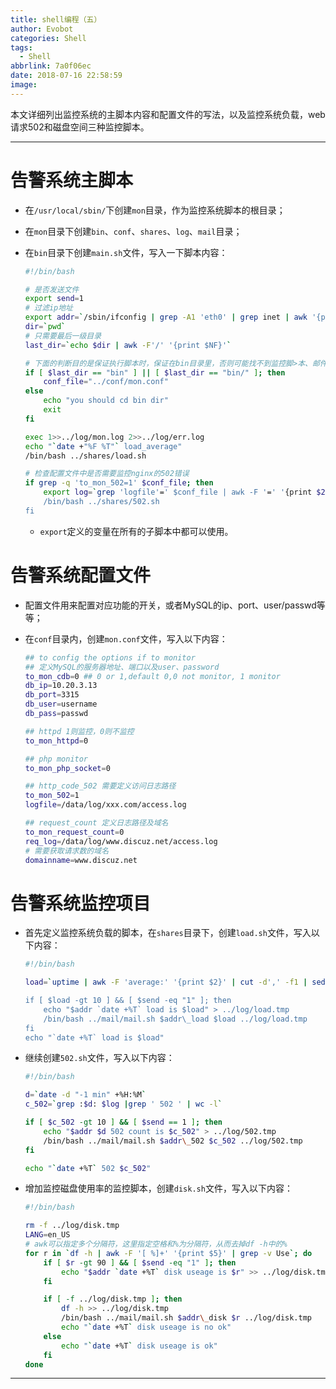```yaml
---
title: shell编程（五）
author: Evobot
categories: Shell
tags:
  - Shell
abbrlink: 7a0f06ec
date: 2018-07-16 22:58:59
image:
---
```




本文详细列出监控系统的主脚本内容和配置文件的写法，以及监控系统负载，web请求502和磁盘空间三种监控脚本。

<!--more-->

---

# 告警系统主脚本

- 在`/usr/local/sbin/`下创建`mon`目录，作为监控系统脚本的根目录；

- 在`mon`目录下创建`bin`、`conf`、`shares`、`log`、`mail`目录；

- 在`bin`目录下创建`main.sh`文件，写入一下脚本内容：

  ```bash
  #!/bin/bash
  
  # 是否发送文件
  export send=1
  # 过滤ip地址
  export addr=`/sbin/ifconfig | grep -A1 'eth0' | grep inet | awk '{print$2}'`
  dir=`pwd`
  # 只需要最后一级目录
  last_dir=`echo $dir | awk -F'/' '{print $NF}'`
  
  # 下面的判断目的是保证执行脚本时，保证在bin目录里，否则可能找不到监控脚>本、邮件和日志
  if [ $last_dir == "bin" ] || [ $last_dir == "bin/" ]; then
      conf_file="../conf/mon.conf"
  else
      echo "you should cd bin dir"
      exit
  fi
  
  exec 1>>../log/mon.log 2>>../log/err.log
  echo "`date +"%F %T"` load_average"
  /bin/bash ../shares/load.sh
  
  # 检查配置文件中是否需要监控nginx的502错误
  if grep -q 'to_mon_502=1' $conf_file; then
      export log=`grep 'logfile'=' $conf_file | awk -F '=' '{print $2}' |sed 's/ //g'`
      /bin/bash ../shares/502.sh
  fi
  
  ```

  - `export`定义的变量在所有的子脚本中都可以使用。

# 告警系统配置文件

- 配置文件用来配置对应功能的开关，或者MySQL的ip、port、user/passwd等等；

- 在`conf`目录内，创建`mon.conf`文件，写入以下内容：

  ```bash
  ## to config the options if to monitor
  ## 定义MySQL的服务器地址、端口以及user、password
  to_mon_cdb=0 ## 0 or 1,default 0,0 not monitor, 1 monitor
  db_ip=10.20.3.13
  db_port=3315
  db_user=username
  db_pass=passwd
  
  ## httpd 1则监控，0则不监控
  to_mon_httpd=0
  
  ## php monitor
  to_mon_php_socket=0
  
  ## http_code_502 需要定义访问日志路径
  to_mon_502=1
  logfile=/data/log/xxx.com/access.log
  
  ## request_count 定义日志路径及域名
  to_mon_request_count=0
  req_log=/data/log/www.discuz.net/access.log
  # 需要获取请求数的域名
  domainname=www.discuz.net
  
  ```

# 告警系统监控项目

- 首先定义监控系统负载的脚本，在`shares`目录下，创建`load.sh`文件，写入以下内容：

  ```bash
  #!/bin/bash
  
  load=`uptime | awk -F 'average:' '{print $2}' | cut -d',' -f1 | sed 's/ //g' | cut -d'.' -f1'
  
  if [ $load -gt 10 ] && [ $send -eq "1" ]; then
      echo "$addr `date +%T` load is $load" > ../log/load.tmp
      /bin/bash ../mail/mail.sh $addr\_load $load ../log/load.tmp
  fi
  echo "`date +%T` load is $load"
  
  ```

- 继续创建`502.sh`文件，写入以下内容：

  ```bash
  #!/bin/bash
  
  d=`date -d "-1 min" +%H:%M`
  c_502=`grep :$d: $log |grep ' 502 ' | wc -l`
  
  if [ $c_502 -gt 10 ] && [ $send == 1 ]; then
      echo "$addr $d 502 count is $c_502" > ../log/502.tmp
      /bin/bash ../mail/mail.sh $addr\_502 $c_502 ../log/502.tmp
  fi
  
  echo "`date +%T` 502 $c_502"
  
  ```

- 增加监控磁盘使用率的监控脚本，创建`disk.sh`文件，写入以下内容：

  ```bash
  #!/bin/bash
  
  rm -f ../log/disk.tmp
  LANG=en_US
  # awk可以指定多个分隔符，这里指定空格和%为分隔符，从而去掉df -h中的%
  for r in `df -h | awk -F '[ %]+' '{print $5}' | grep -v Use`; do
      if [ $r -gt 90 ] && [ $send -eq "1" ]; then
          echo "$addr `date +%T` disk useage is $r" >> ../log/disk.tmp
      fi
  
      if [ -f ../log/disk.tmp ]; then
          df -h >> ../log/disk.tmp
          /bin/bash ../mail/mail.sh $addr\_disk $r ../log/disk.tmp
          echo "`date +%T` disk useage is no ok"
      else
          echo "`date +%T` disk useage is ok"
      fi
  done
  
  ```

---



